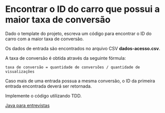 # Encontrar o ID do carro que possui a maior taxa de conversão

Dado o template do projeto, escreva um código para encontrar o ID do carro com a maior taxa de conversão.

Os dados de entrada são encontrados no arquivo CSV **dados-acesso.csv**.

A taxa de conversão é obtida através da seguinte fórmula:

```
taxa de conversão = quantidade de conversões / quantidade de visualizações
```

Caso mais de uma entrada possua a mesma conversão, o ID da primeira entrada encontrada deverá ser retornada.

Implemente o código utilizando TDD.

[Java para entrevistas](https://javaparaentrevistas.web.app)